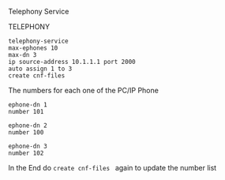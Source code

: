 Telephony Service 

TELEPHONY
```
telephony-service
max-ephones 10
max-dn 3
ip source-address 10.1.1.1 port 2000
auto assign 1 to 3
create cnf-files 
```

The numbers for each one of the PC/IP Phone

```
ephone-dn 1
number 101

ephone-dn 2
number 100

ephone-dn 3
number 102

```

In the End do `create cnf-files ` again to update the number list


